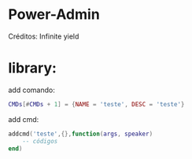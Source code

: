 # Power-Admin
Créditos: Infinite yield

# library:
add comando:
```lua
CMDs[#CMDs + 1] = {NAME = 'teste', DESC = 'teste'}
```

add cmd:
```lua
addcmd('teste',{},function(args, speaker)
	-- códigos
end)
```
